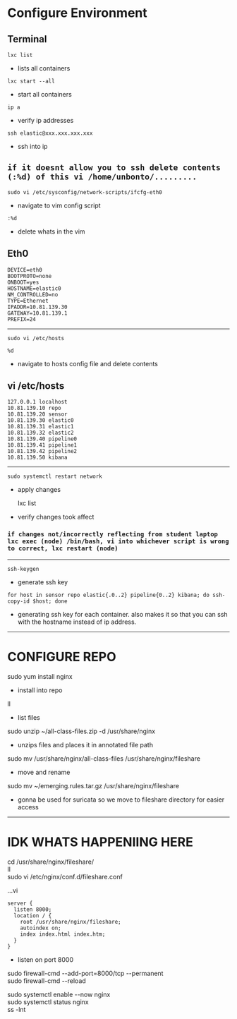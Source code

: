 # Configure Environment

## Terminal  

```
lxc list
```  
- lists all containers

```
lxc start --all
```
- start all containers

```
ip a
```
- verify ip addresses 

```
ssh elastic@xxx.xxx.xxx.xxx
```
-  ssh into ip


## `if it doesnt allow you to ssh delete contents (:%d) of this vi /home/unbonto/.........`

```
sudo vi /etc/sysconfig/network-scripts/ifcfg-eth0
```
- navigate to vim config script

``` 
:%d
```
- delete whats in the vim 


## Eth0
```
DEVICE=eth0
BOOTPROTO=none
ONBOOT=yes
HOSTNAME=elastic0
NM_CONTROLLED=no
TYPE=Ethernet
IPADDR=10.81.139.30
GATEWAY=10.81.139.1
PREFIX=24
```
---
```
sudo vi /etc/hosts
```
```
%d
```
- navigate to hosts config file and delete contents

## vi /etc/hosts
```
127.0.0.1 localhost
10.81.139.10 repo
10.81.139.20 sensor
10.81.139.30 elastic0
10.81.139.31 elastic1
10.81.139.32 elastic2
10.81.139.40 pipeline0
10.81.139.41 pipeline1
10.81.139.42 pipeline2
10.81.139.50 kibana
```

---


    sudo systemctl restart network
- apply changes


    lxc list
- verify changes took affect


### `if changes not/incorrectly reflecting from student laptop lxc exec (node) /bin/bash, vi into whichever script is wrong to correct, lxc restart (node)`

---


    ssh-keygen
- generate ssh key

```
for host in sensor repo elastic{.0..2} pipeline{0..2} kibana; do ssh-copy-id $host; done  
```

- generating ssh key for each container. also makes it so that you can ssh with the hostname instead of ip address.


---


# CONFIGURE REPO


sudo yum install nginx
- install into repo

ll
- list files

sudo unzip ~/all-class-files.zip -d /usr/share/nginx
- unzips files and places it in annotated file path

sudo mv /usr/share/nginx/all-class-files /usr/share/nginx/fileshare
- move and rename

sudo mv ~/emerging.rules.tar.gz /usr/share/nginx/fileshare
- gonna be used for suricata so we move to fileshare directory for easier access

---

# IDK WHATS HAPPENIING HERE


cd /usr/share/nginx/fileshare/  
ll  
sudo vi /etc/nginx/conf.d/fileshare.conf  


...vi
```
server {
  listen 8000;
  location / {
    root /usr/share/nginx/fileshare;
    autoindex on;
    index index.html index.htm;
  }
}
```  

- listen on port 8000

sudo firewall-cmd --add-port=8000/tcp --permanent  
sudo firewall-cmd --reload  

sudo systemctl enable --now nginx  
sudo systemctl status nginx  
ss -lnt

















